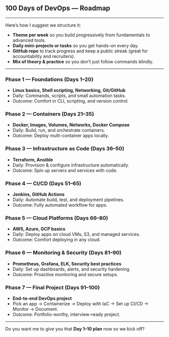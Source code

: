 ## **100 Days of DevOps — Roadmap**

---

Here’s how I suggest we structure it:

* **Theme per week** so you build progressively from fundamentals to advanced tools.
* **Daily mini-projects or tasks** so you get hands-on every day.
* **GitHub repo** to track progress and keep a public streak (great for accountability and recruiters).
* **Mix of theory & practice** so you don’t just follow commands blindly.

---


### **Phase 1 — Foundations (Days 1–20)**

* **Linux basics, Shell scripting, Networking, Git/GitHub**
* Daily: Commands, scripts, and small automation tasks.
* Outcome: Comfort in CLI, scripting, and version control.

### **Phase 2 — Containers (Days 21–35)**

* **Docker, Images, Volumes, Networks, Docker Compose**
* Daily: Build, run, and orchestrate containers.
* Outcome: Deploy multi-container apps locally.

### **Phase 3 — Infrastructure as Code (Days 36–50)**

* **Terraform, Ansible**
* Daily: Provision & configure infrastructure automatically.
* Outcome: Spin up servers and services with code.

### **Phase 4 — CI/CD (Days 51–65)**

* **Jenkins, GitHub Actions**
* Daily: Automate build, test, and deployment pipelines.
* Outcome: Fully automated workflow for apps.

### **Phase 5 — Cloud Platforms (Days 66–80)**

* **AWS, Azure, GCP basics**
* Daily: Deploy apps on cloud VMs, S3, and managed services.
* Outcome: Comfort deploying in any cloud.

### **Phase 6 — Monitoring & Security (Days 81–90)**

* **Prometheus, Grafana, ELK, Security best practices**
* Daily: Set up dashboards, alerts, and security hardening.
* Outcome: Proactive monitoring and secure setups.

### **Phase 7 — Final Project (Days 91–100)**

* **End-to-end DevOps project**
* Pick an app → Containerize → Deploy with IaC → Set up CI/CD → Monitor → Document.
* Outcome: Portfolio-worthy, interview-ready project.

---

Do you want me to give you that **Day 1–10 plan** now so we kick off?
